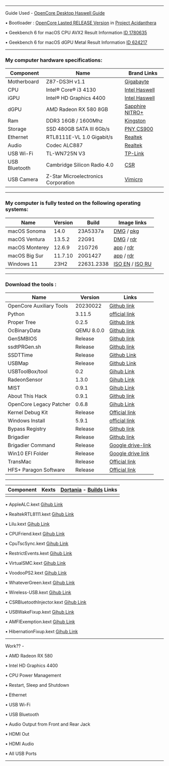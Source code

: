 _________________________________________________________________________________________________________________________________________________

Guide Used - [OpenCore Desktop Haswell Guide](https://dortania.github.io/OpenCore-Install-Guide/config.plist/haswell.html)

• Bootloader : [OpenCore Lasted RELEASE Version](https://github.com/acidanthera/OpenCorePkg) in [Project Acidanthera](https://github.com/orgs/acidanthera/repositories)

• Geekbench 6 for macOS CPU AVX2 Result Information [ID 1780635](https://browser.geekbench.com/v6/cpu/1780635)

• Geekbench 6 for macOS dGPU Metal Result Information [ID 624217](https://browser.geekbench.com/v6/compute/624217)

_________________________________________________________________________________________________________________________________________________

### My computer hardware specifications:

| Component   | Name                                    |  Brand Links                                                                                                                        |
| ----------- | --------------------------------------- | ----------------------------------------------------------------------------------------------------------------------------------- |
| Motherboard | Z87-DS3H v1.1                           | [Gigabayte](https://www.gigabyte.com/Motherboard/GA-Z87-DS3H-rev-11#ov)                                                             |
| CPU         | Intel® Core® i3 4130                    | [Intel Haswell](https://ark.intel.com/content/www/us/en/ark/products/77480/intel-core-i34130-processor-3m-cache-3-40-ghz.html)      |
| iGPU        | Intel® HD Graphics 4400                 | [Intel Haswell](https://ark.intel.com/content/www/us/en/ark/products/graphics/81497/intel-hd-graphics-4400.html#@Desktop)           |
| dGPU        | AMD Radeon RX 580 8GB                   | [Sapphire NITRO+](https://www.sapphiretech.com/ru-ru/consumer/nitro-rx-580-8g-g5)                                                   |
| Ram         | DDR3 16GB / 1600Mhz                     | [Kingston](https://www.kingston.com/dataSheets/KVR16N11S8_4.pdf)                                                                    |
| Storage     | SSD 480GB SATA III 6Gb/s                | [PNY CS900](https://www.pny.com.tw/en/products-detail/CS900-2-point-5-SSD/)                                                         |
| Ethernet    | RTL8111E-VL 1.0 Gigabit/s               | [Realtek](https://4ip.info/files/attachments/RTL8111E.pdf)                                                                          |
| Audio       | Codec ALC887                            | [Realtek](http://www.chipset-ic.com/datasheet/ALC887.pdf)                                                                           |
| USB Wi-Fi   | TL-WN725N V3                            | [TP-Link](https://www.tp-link.com/us/support/download/tl-wn725n/)                                                                   |
|USB Bluetooth| Cambridge Silicon Radio 4.0             | [CSR](https://en.wikipedia.org/wiki/CSR_plc)                                                                                        |
| USB Camera  | Z-Star Microelectronics Corporation     | [Vimicro](http://www.vimicro.com/english/product/pc001.htm)                                                                         |

_________________________________________________________________________________________________________________________________________________

### My computer is fully tested on the following operating systems:

| Name           | Version | Build      | Image links                                                                                                                                                                                                                                                       |
| -------------- | ------- | ---------- | ----------------------------------------------------------------------------------------------------------------------------------------------------------------------------------------------------------------------------------------------------------------- |
| macOS Sonoma   | 14.0    | 23A5337a   | [DMG](https://drive.google.com/file/d/1FgkfiXhaKfVXMpzf8R4CbYFOnG7Ts5Q3/view?usp=sharing) / [pkg](https://swcdn.apple.com/content/downloads/14/54/042-41491-A_WCZEM7L2US/b5eeeylcnmf82ycto51pvy0klcyzd02on8/InstallAssistant.pkg)                                 |
| macOS Ventura  | 13.5.2  | 22G91      | [DMG](https://drive.google.com/file/d/1b5TlWf0vI17z9cWL0s3aLO7jWxnZoFwa/view?usp=sharing) / [rdr](https://rutracker.org/forum/viewtopic.php?t=6223477)                                                                                                            | 
| macOS Monterey | 12.6.9  | 21G726     | [app](https://drive.google.com/file/d/1tNgnxK6J5BH3KibsgdbE_8QEERit2xJC/view?usp=sharing) / [rdr](https://rutracker.org/forum/viewtopic.php?t=6066530)                                                                                                            |
| macOS Big Sur  | 11.7.10 | 20G1427    | [app](https://drive.google.com/file/d/1QQqPaeKqBuZv5LSfzOd_e2NiQHiR92D_/view?usp=sharing) / [rdr](https://rutracker.org/forum/viewtopic.php?t=5928524)                                                                                                            |
| Windows  11    | 23H2    | 22631.2338 | [ISO EN](https://comss.cloud/22631.2338.230906-1420.NI_RELEASE_SVC_BETAFLT_PROD1_CLIENTMULTI_X64FRE_EN-US_FIXED_2023_09_13.iso) / [ISO RU](https://comss.cloud/22631.2338.230906-1420.NI_RELEASE_SVC_BETAFLT_PROD1_CLIENTMULTI_X64FRE_RU-RU_FIXED_2023_09_13.iso) |

_________________________________________________________________________________________________________________________________________________


### Download the tools :

| Name                     | Version    | Links                                                                                                              |
| ------------------------ | ---------- | ------------------------------------------------------------------------------------------------------------------ |
| OpenCore Auxiliary Tools | 20230022   | [Github link](https://github.com/ic005k/OCAuxiliaryTools/releases)                                                 |
| Python                   | 3.11.5     | [official link](https://www.python.org/downloads/macos/)                                                           |
| Proper Tree              | 0.2.5      | [Github link](https://github.com/corpnewt/ProperTree)                                                              | 
| OcBinaryData             | QEMU 8.0.0 | [Github link](https://github.com/acidanthera/OcBinaryData)                                                         |
| GenSMBIOS                | Release    | [Github link](https://github.com/corpnewt/GenSMBIOS)                                                               |
| ssdtPRGen.sh             | Release    | [Github link](https://github.com/Piker-Alpha/ssdtPRGen.sh)                                                         |
| SSDTTime                 | Release    | [Github Link](https://github.com/corpnewt/SSDTTime)                                                                |
| USBMap                   | Release    | [Github Link](https://github.com/corpnewt/USBMap)                                                                  |
| USBToolBox/tool          | 0.2        | [Gihub Link](https://github.com/USBToolBox/tool)                                                                   |
| RadeonSensor             | 1.3.0      | [Gihub Link](https://github.com/ChefKissInc/RadeonSensor/releases)                                                 |
| MIST                     | 0.9.1      | [Gihub Link](https://github.com/ninxsoft/Mist)                                                                     |
| About This Hack          | 0.9.1      | [Github link](https://github.com/0xCUB3/About-This-Hack/releases)                                                  |
| OpenCore Legacy Patcher  | 0.6.8      | [Gihub Link](https://github.com/dortania/OpenCore-Legacy-Patcher/releases)                                         |
| Kernel Debug Kit         | Release    | [Official link](https://developer.apple.com/download/all/)                                                         |
| Windows Install          | 5.9.1      | [official link](https://applelife.ru/threads/skript-ustanovki-windows-iz-pod-macos.2942844/page-19#post-741961)    |
| Bypass Registry          | Release    | [Github link](https://github.com/haithamaouati/BW11)                                                               |
| Brigadier                | Release    | [Github link](https://codeload.github.com/timsutton/brigadier/zip/main)                                            |
| Brigadier Command        | Release    | [Google drive-link](https://drive.google.com/file/d/1eY-CONimt4J74qrx1kUciwVyLSNMd0jX/view)                        |
| Win10 EFI Folder         | Release    | [Google drive link](https://drive.google.com/file/d/1AVWyE8RkHE_e6SomJYted2wFpeiBs9Hi/view)                        |
| TransMac                 | Release    | [Official link](https://www.acutesystems.com/scrtm.htm)                                                            |
| HFS+ Paragon Software    | Release    | [Official link](https://www.paragon-software.com/home/hfs-windows/)                                                |

_________________________________________________________________________________________________________________________________________________

| Component  | Kexts                 |[Dortania](https://dortania.github.io) - [Builds](https://dortania.github.io/builds/)    Links                         |
| ---------- | --------------------- | --------------------------------------------------------------------------------------------------------------------- |
|            |                       |                                                                                                                       |


• AppleALC.kext [Gihub Link](https://github.com/acidanthera/AppleALC)

• RealtekRTL8111.kext [Gihub Link](https://github.com/Mieze/RTL8111_driver_for_OS_X/releases)

• Lilu.kext [Gihub Link](https://github.com/acidanthera/Lilu) 

• CPUFriend.kext [Gihub Link](https://github.com/acidanthera/CPUFriend) 

• CpuTscSync.kext [Gihub Link](https://github.com/acidanthera/CpuTscSync) 

• RestrictEvents.kext [Gihub Link](https://github.com/acidanthera/RestrictEvents) 

• VirtualSMC.kext [Gihub Link](https://github.com/acidanthera/VirtualSMC)

• VoodooPS2.kext [Gihub Link](https://github.com/acidanthera/VoodooPS2) 

• WhateverGreen.kext [Gihub Link](https://github.com/acidanthera/WhateverGreen) 

• Wireless-USB.kext [Gihub Link](https://github.com/chris1111/Wireless-USB-Big-Sur-Adapter) 

• CSRBluetoothInjector.kext [Gihub Link](https://github.com/So1jon/Gigabayte-Z87-DS3H-Intel-Core-i3-4130-Intel-HD-Graphics-4400/files/9784693/CSRBluetoothInjector.kext.zip) 

• USBWakeFixup.kext [Gihub Link](https://github.com/osy/USBWakeFixup)

• AMFIExemption.kext [Gihub Link](https://github.com/osy/AMFIExemption) 

• HibernationFixup.kext [Gihub Link](https://github.com/acidanthera/HibernationFixup) 

_________________________________________________________________________________________________________________________________________________
 

Work?? -

• AMD Radeon RX 580

• Intel HD Graphics 4400 

• CPU Power Management 

• Restart, Sleep and Shutdown 

• Ethernet 

• USB Wi-Fi 

• USB Bluetooth 

• Audio Output from Front and Rear Jack 

• HDMI Out
 
• HDMI Audio 

• All USB Ports

_________________________________________________________________________________________________________________________________________________
